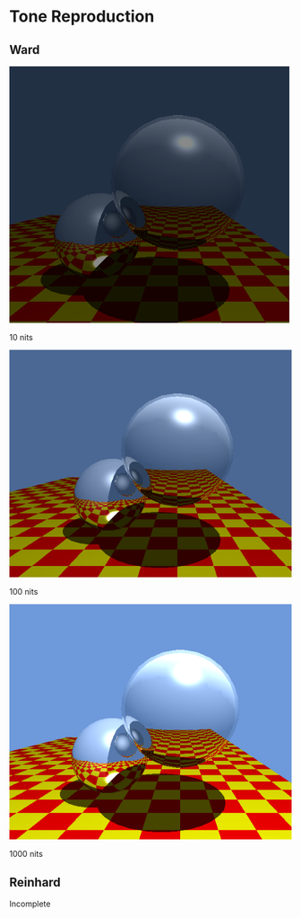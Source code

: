 # Tone Reproduction

## Ward

![image](Ward10.png)

10 nits


![image](Ward100.png)

100 nits

![image](Ward1000.png)

1000 nits

## Reinhard

Incomplete